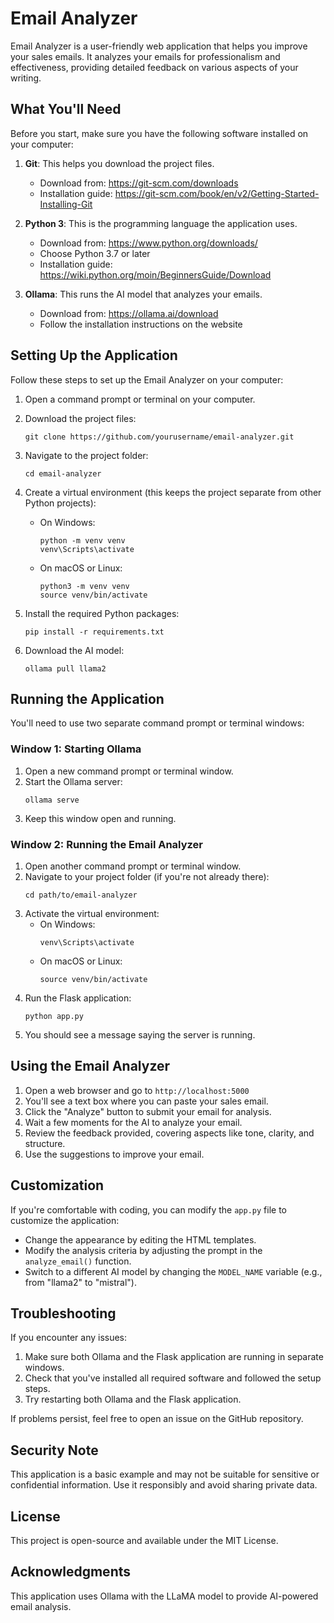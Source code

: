 # Email Analyzer

Email Analyzer is a user-friendly web application that helps you improve your sales emails. It analyzes your emails for professionalism and effectiveness, providing detailed feedback on various aspects of your writing.

## What You'll Need

Before you start, make sure you have the following software installed on your computer:

1. **Git**: This helps you download the project files.
   - Download from: https://git-scm.com/downloads
   - Installation guide: https://git-scm.com/book/en/v2/Getting-Started-Installing-Git

2. **Python 3**: This is the programming language the application uses.
   - Download from: https://www.python.org/downloads/
   - Choose Python 3.7 or later
   - Installation guide: https://wiki.python.org/moin/BeginnersGuide/Download

3. **Ollama**: This runs the AI model that analyzes your emails.
   - Download from: https://ollama.ai/download
   - Follow the installation instructions on the website

## Setting Up the Application

Follow these steps to set up the Email Analyzer on your computer:

1. Open a command prompt or terminal on your computer.

2. Download the project files:
   ```
   git clone https://github.com/yourusername/email-analyzer.git
   ```

3. Navigate to the project folder:
   ```
   cd email-analyzer
   ```

4. Create a virtual environment (this keeps the project separate from other Python projects):
   - On Windows:
     ```
     python -m venv venv
     venv\Scripts\activate
     ```
   - On macOS or Linux:
     ```
     python3 -m venv venv
     source venv/bin/activate
     ```

5. Install the required Python packages:
   ```
   pip install -r requirements.txt
   ```

6. Download the AI model:
   ```
   ollama pull llama2
   ```

## Running the Application

You'll need to use two separate command prompt or terminal windows:

### Window 1: Starting Ollama

1. Open a new command prompt or terminal window.
2. Start the Ollama server:
   ```
   ollama serve
   ```
3. Keep this window open and running.

### Window 2: Running the Email Analyzer

1. Open another command prompt or terminal window.
2. Navigate to your project folder (if you're not already there):
   ```
   cd path/to/email-analyzer
   ```
3. Activate the virtual environment:
   - On Windows:
     ```
     venv\Scripts\activate
     ```
   - On macOS or Linux:
     ```
     source venv/bin/activate
     ```
4. Run the Flask application:
   ```
   python app.py
   ```
5. You should see a message saying the server is running.

## Using the Email Analyzer

1. Open a web browser and go to `http://localhost:5000`
2. You'll see a text box where you can paste your sales email.
3. Click the "Analyze" button to submit your email for analysis.
4. Wait a few moments for the AI to analyze your email.
5. Review the feedback provided, covering aspects like tone, clarity, and structure.
6. Use the suggestions to improve your email.

## Customization

If you're comfortable with coding, you can modify the `app.py` file to customize the application:

- Change the appearance by editing the HTML templates.
- Modify the analysis criteria by adjusting the prompt in the `analyze_email()` function.
- Switch to a different AI model by changing the `MODEL_NAME` variable (e.g., from "llama2" to "mistral").

## Troubleshooting

If you encounter any issues:
1. Make sure both Ollama and the Flask application are running in separate windows.
2. Check that you've installed all required software and followed the setup steps.
3. Try restarting both Ollama and the Flask application.

If problems persist, feel free to open an issue on the GitHub repository.

## Security Note

This application is a basic example and may not be suitable for sensitive or confidential information. Use it responsibly and avoid sharing private data.

## License

This project is open-source and available under the MIT License.

## Acknowledgments

This application uses Ollama with the LLaMA model to provide AI-powered email analysis.
